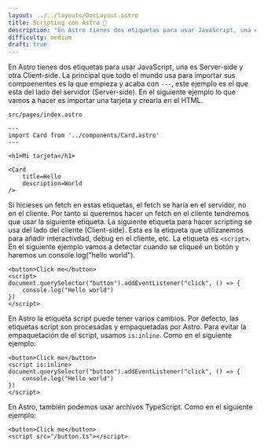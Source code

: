 ```yaml
---
layout: ../../layouts/DocLayout.astro
title: Scripting con Astro 🚀
description: "En Astro tienes dos etiquetas para usar JavaScript, una es Server-side y otra Client-side. La principal que todo el mundo usa para importar sus compoenentes es la que empieza y acaba con `---`, este ejemplo es el que esta del lado del servidor (Server-side). En el siguiente ejemplo lo que vamos a hacer es importar una tarjeta y crearla en el HTML."
difficulty: medium
draft: true
---
```

En Astro tienes dos etiquetas para usar JavaScript, una es Server-side y otra Client-side. La principal que todo el mundo usa para importar sus compoenentes es la que empieza y acaba con `---`, este ejemplo es el que esta del lado del servidor (Server-side). En el siguiente ejemplo lo que vamos a hacer es importar una tarjeta y crearla en el HTML.

`src/pages/index.astro`
```
---
import Card from '../components/Card.astro'
---

<h1>Mi tarjeta</h1>

<Card
    title=Hello
    description=World
/>
```

Si hicieses un fetch en estas etiquetas, el fetch se haría en el servidor, no en el cliente. Por tanto si queremos hacer un fetch en el cliente tendremos que usar la siguiente etiqueta.
La siguiente etiqueta para hacer scripting se usa del lado del cliente (Client-side). Esta es la etiqueta que utilizaremos para añadir interactivdad, debug en el cliente, etc.
La etiqueta es `<script>`. En el siguiente ejemplo vamos a detectar cuando se cliqueé un botón y haremos un console.log("hello world").

```
<button>Click me</button>
<script>
document.querySelector("button").addEventListener("click", () => {
    console.log("Hello world")
})
</script> 
```
En Astro la etiqueta script puede tener varios cambios. Por defecto, las etiquetas script son procesadas y empaquetadas por Astro. Para evitar la empaquetación de el script, usamos `is:inline`. Como en el siguiente ejemplo:

```
<button>Click me</button>
<script is:inline>
document.querySelector("button").addEventListener("click", () => {
    console.log("Hello world")
})
</script> 
``` 

En Astro, también podemos usar archivos TypeScript. Como en el siguiente ejemplo:
```
<button>Click me</button>
<script src="/button.ts"></script>
``` 